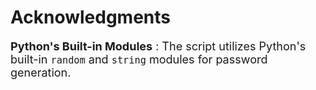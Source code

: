 <h1>Acknowledgments</h1>
<font size="4">
<p><b>Python's Built-in Modules</b> : The script utilizes Python's built-in <code>random</code> and <code>string</code> modules for password generation.</p>
